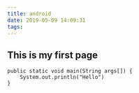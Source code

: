 ```yaml
---
title: android
date: 2019-05-09 14:09:31
tags:
---
```

## This is my first page
```
public static void main(String args[]) {
	System.out.println("Hello")
}
```
